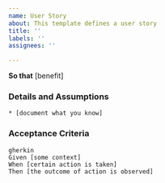 ```yaml
---
name: User Story
about: This template defines a user story
title: ''
labels: ''
assignees: ''

---
```


**So that** [benefit]
### Details and Assumptions
    * [document what you know]
### Acceptance Criteria
    gherkin
    Given [some context]
    When [certain action is taken]
    Then [the outcome of action is observed]
